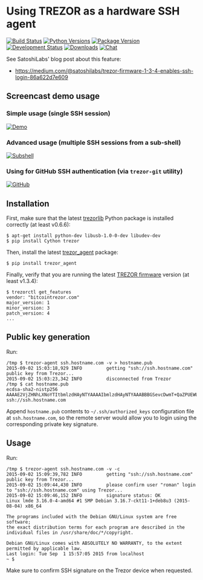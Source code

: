 # Using TREZOR as a hardware SSH agent

[![Build Status](https://travis-ci.org/romanz/trezor-agent.svg?branch=master)](https://travis-ci.org/romanz/trezor-agent)
[![Python Versions](https://img.shields.io/pypi/pyversions/trezor_agent.svg)](https://pypi.python.org/pypi/trezor_agent/)
[![Package Version](https://img.shields.io/pypi/v/trezor_agent.svg)](https://pypi.python.org/pypi/trezor_agent/)
[![Development Status](https://img.shields.io/pypi/status/trezor_agent.svg)](https://pypi.python.org/pypi/trezor_agent/)
[![Downloads](https://img.shields.io/pypi/dm/trezor_agent.svg)](https://pypi.python.org/pypi/trezor_agent/)
[![Chat](https://badges.gitter.im/romanz/trezor-agent.svg)](https://gitter.im/romanz/trezor-agent)

See SatoshiLabs' blog post about this feature:

- https://medium.com/@satoshilabs/trezor-firmware-1-3-4-enables-ssh-login-86a622d7e609

## Screencast demo usage

### Simple usage (single SSH session)
[![Demo](https://asciinema.org/a/22959.png)](https://asciinema.org/a/22959)

### Advanced usage (multiple SSH sessions from a sub-shell)
[![Subshell](https://asciinema.org/a/33240.png)](https://asciinema.org/a/33240)

### Using for GitHub SSH authentication (via `trezor-git` utility)
[![GitHub](https://asciinema.org/a/38337.png)](https://asciinema.org/a/38337)

## Installation

First, make sure that the latest [trezorlib](https://pypi.python.org/pypi/trezor) Python package
is installed correctly (at least v0.6.6):

	$ apt-get install python-dev libusb-1.0-0-dev libudev-dev
	$ pip install Cython trezor

Then, install the latest [trezor_agent](https://pypi.python.org/pypi/trezor_agent) package:

	$ pip install trezor_agent

Finally, verify that you are running the latest [TREZOR firmware](https://mytrezor.com/data/firmware/releases.json) version (at least v1.3.4):

	$ trezorctl get_features
	vendor: "bitcointrezor.com"
	major_version: 1
	minor_version: 3
	patch_version: 4
	...

## Public key generation

Run:

	/tmp $ trezor-agent ssh.hostname.com -v > hostname.pub
	2015-09-02 15:03:18,929 INFO         getting "ssh://ssh.hostname.com" public key from Trezor...
	2015-09-02 15:03:23,342 INFO         disconnected from Trezor
	/tmp $ cat hostname.pub
	ecdsa-sha2-nistp256 AAAAE2VjZHNhLXNoYTItbmlzdHAyNTYAAAAIbmlzdHAyNTYAAABBBGSevcDwmT+QaZPUEWUUjTeZRBICChxMKuJ7dRpBSF8+qt+8S1GBK5Zj8Xicc8SHG/SE/EXKUL2UU3kcUzE7ADQ= ssh://ssh.hostname.com

Append `hostname.pub` contents to `~/.ssh/authorized_keys`
configuration file at `ssh.hostname.com`, so the remote server
would allow you to login using the corresponding private key signature.

## Usage

Run:

	/tmp $ trezor-agent ssh.hostname.com -v -c
	2015-09-02 15:09:39,782 INFO         getting "ssh://ssh.hostname.com" public key from Trezor...
	2015-09-02 15:09:44,430 INFO         please confirm user "roman" login to "ssh://ssh.hostname.com" using Trezor...
	2015-09-02 15:09:46,152 INFO         signature status: OK
	Linux lmde 3.16.0-4-amd64 #1 SMP Debian 3.16.7-ckt11-1+deb8u3 (2015-08-04) x86_64

	The programs included with the Debian GNU/Linux system are free software;
	the exact distribution terms for each program are described in the
	individual files in /usr/share/doc/*/copyright.

	Debian GNU/Linux comes with ABSOLUTELY NO WARRANTY, to the extent
	permitted by applicable law.
	Last login: Tue Sep  1 15:57:05 2015 from localhost
	~ $

Make sure to confirm SSH signature on the Trezor device when requested.
